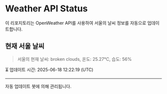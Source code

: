 
# Weather API Status

이 리포지토리는 OpenWeather API를 사용하여 서울의 날씨 정보를 자동으로 업데이트합니다.

## 현재 서울 날씨
> 서울의 현재 날씨: broken clouds, 온도: 25.27°C, 습도: 56%

⏳ 업데이트 시간: 2025-06-18 12:22:19 (UTC)

---
자동 업데이트 봇에 의해 관리됩니다.

